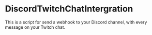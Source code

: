 # DiscordTwitchChatIntergration
This is a script for send a webhook to your Discord channel, with every message on your Twitch chat.
